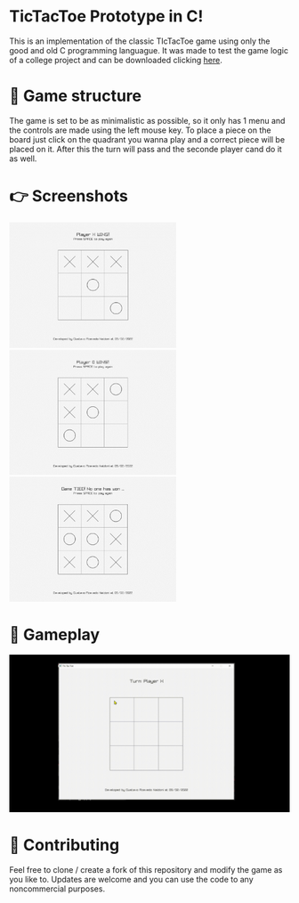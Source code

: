# TicTacToe Prototype in C!
This is an implementation of the classic TIcTacToe game using only the good and old C programming languague. It was made to test the game logic of a college project and can be downloaded clicking [here](https://naldoni.itch.io/tictactoe-prototype-c).

# 🧱 Game structure
The game is set to be as minimalistic as possible, so it only has 1 menu and the controls are made using the left mouse key. 
To place a piece on the board just click on the quadrant you wanna play and a correct piece will be placed on it. After this the turn will pass and the seconde player cand do it as well.

# 👉 Screenshots
<img src="images/forReadme/PlayerXWon.png" width="300px"/> <img src="images/forReadme/PlayerOWon.png" width="300px"/> <img src="images/forReadme/TiedGame.png" width="300px"/> 

# 🎲 Gameplay
![Gameplay Demmo](https://github.com/gustavonaldoni/tictactoe-prototype/blob/main/images/forReadme/TicTacToe-Demo.gif)

# 🤝 Contributing
Feel free to clone / create a fork of this repository and modify the game as you like to. Updates are welcome and you can use the code to any noncommercial purposes.

